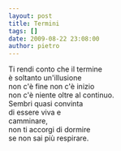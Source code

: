 ```yaml
---
layout: post
title: Termini
tags: []
date: 2009-08-22 23:08:00
author: pietro
---
```

Ti rendi conto che il termine<br/>è soltanto un'illusione<br/>non c'è fine non c'è inizio<br/>non c'è niente oltre al continuo.<br/>Sembri quasi convinta<br/>di essere viva e<br/>camminare,<br/>non ti accorgi di dormire<br/>se non sai più respirare.
